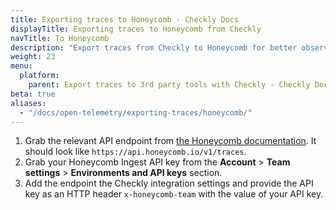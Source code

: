 ```yaml
---
title: Exporting traces to Honeycomb - Checkly Docs   
displayTitle: Exporting traces to Honeycomb from Checkly
navTitle: To Honeycomb
description: "Export traces from Checkly to Honeycomb for better observability."
weight: 23
menu:
  platform:
    parent: Export traces to 3rd party tools with Checkly - Checkly Docs
beta: true
aliases:
  - "/docs/open-telemetry/exporting-traces/honeycomb/"
---
```


1. Grab the relevant API endpoint from [the Honeycomb documentation](https://docs.honeycomb.io/send-data/opentelemetry/#using-the-honeycomb-opentelemetry-endpoint). It should look like `https://api.honeycomb.io/v1/traces`.
2. Grab your Honeycomb Ingest API key from the **Account** > **Team settings** > **Environments and API keys** section.
3. Add the endpoint the Checkly integration settings and provide the API key as an HTTP header `x-honeycomb-team` with
   the value of your API key.



